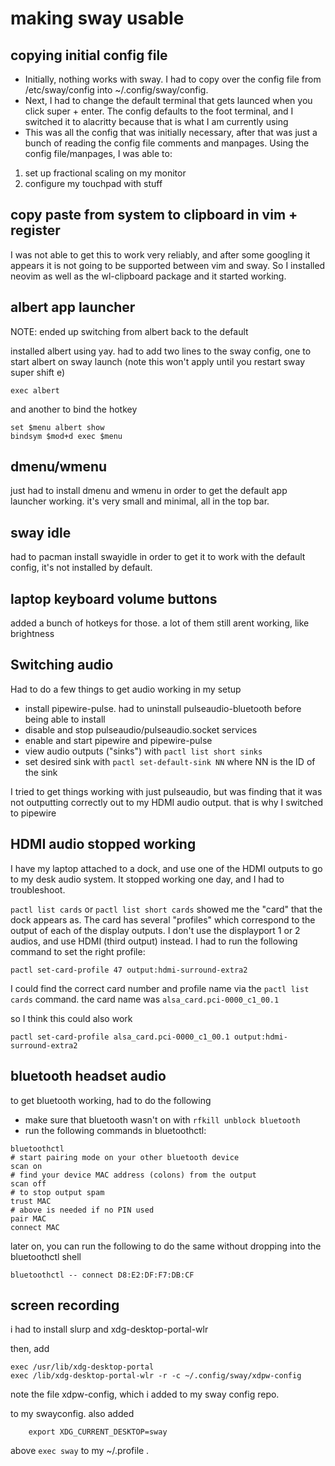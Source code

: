 # making sway usable

## copying initial config file

- Initially, nothing works with sway. I had to copy over the config file from /etc/sway/config into ~/.config/sway/config. 
- Next, I had to change the default terminal that gets launced when you click super + enter. The config defaults to the foot terminal, and I switched it to alacritty because that is what I am currently using
- This was all the config that was initially necessary, after that was just a bunch of reading the config file comments and manpages. Using the config file/manpages, I was able to:

1. set up fractional scaling on my monitor
2. configure my touchpad with stuff

## copy paste from system to clipboard in vim + register

I was not able to get this to work very reliably, and after some googling it appears it is not going to be supported between vim and sway. So I installed neovim as well as the wl-clipboard package and it started working.

## albert app launcher

NOTE: ended up switching from albert back to the default

installed albert using yay. had to add two lines to the sway config, one to start albert on sway launch (note this won't apply until you restart sway super shift e)

```
exec albert
```

and another to bind the hotkey

```
set $menu albert show
bindsym $mod+d exec $menu
```

## dmenu/wmenu

just had to install dmenu and wmenu in order to get the default app launcher working. it's very small and minimal, all in the top bar.

## sway idle

had to pacman install swayidle in order to get it to work with the default config, it's not installed by default. 

## laptop keyboard volume buttons

added a bunch of hotkeys for those. a lot of them still arent working, like brightness 

## Switching audio

Had to do a few things to get audio working in my setup

- install pipewire-pulse. had to uninstall pulseaudio-bluetooth before being able to install
- disable and stop pulseaudio/pulseaudio.socket services
- enable and start pipewire and pipewire-pulse
- view audio outputs ("sinks") with `pactl list short sinks`
- set desired sink with `pactl set-default-sink NN` where NN is the ID of the sink

I tried to get things working with just pulseaudio, but was finding that it was not outputting correctly out to my HDMI audio output. that is why I switched to pipewire

## HDMI audio stopped working

I have my laptop attached to a dock, and use one of the HDMI outputs to go to my desk audio system. It stopped working one day, and I had to troubleshoot. 

`pactl list cards` or `pactl list short cards` showed me the "card" that the dock appears as. The card has several "profiles" which correspond to the output of each of the display outputs. I don't use the displayport 1 or 2 audios, and use HDMI (third output) instead. I had to run the following command to set the right profile:

```
pactl set-card-profile 47 output:hdmi-surround-extra2
```

I could find the correct card number and profile name via the `pactl list cards` command. the card name was `alsa_card.pci-0000_c1_00.1`

so I think this could also work

```
pactl set-card-profile alsa_card.pci-0000_c1_00.1 output:hdmi-surround-extra2 
```


## bluetooth headset audio

to get bluetooth working, had to do the following

- make sure that bluetooth wasn't on with `rfkill unblock bluetooth`
- run the following commands in bluetoothctl:

```
bluetoothctl
# start pairing mode on your other bluetooth device
scan on
# find your device MAC address (colons) from the output
scan off 
# to stop output spam
trust MAC
# above is needed if no PIN used
pair MAC
connect MAC
```

later on, you can run the following to do the same without dropping into the bluetoothctl shell

```
bluetoothctl -- connect D8:E2:DF:F7:DB:CF
```

## screen recording

i had to install slurp and xdg-desktop-portal-wlr 

then, add 

```
exec /usr/lib/xdg-desktop-portal
exec /lib/xdg-desktop-portal-wlr -r -c ~/.config/sway/xdpw-config
```

note the file xdpw-config, which i added to my sway config repo.

to my swayconfig. also added

```
    export XDG_CURRENT_DESKTOP=sway
```

above `exec sway` to my ~/.profile .

